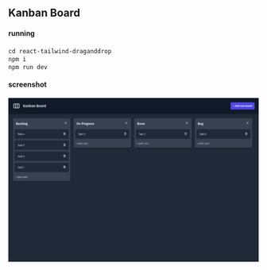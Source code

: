 ## Kanban Board

#### running
```
cd react-tailwind-draganddrop
npm i
npm run dev
```
#### screenshot
![Kanban Board](screenshot/drag-and-drop.png)
